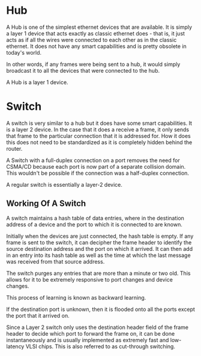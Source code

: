 # Hub

A Hub is one of the simplest ethernet devices that are available. It is simply a layer 1 device that acts exactly as classic ethernet does - that is, it just acts as if all the wires were connected to each other as in the classic ethernet. It does not have any smart capabilities and is pretty obsolete in today's world.

In other words, if any frames were being sent to a hub, it would simply broadcast it to all the devices that were connected to the hub.

A Hub is a layer 1 device.

# Switch

A switch is very similar to a hub but it does have some smart capabilities. It is a layer 2 device. In the case that it does a receive a frame, it only sends that frame to the particular connection that it is addressed for. How it does this does not need to be standardized as it is completely hidden behind the router.

A Switch with a full-duplex connection on a port removes the need for CSMA/CD because each port is now part of a separate collision domain. This wouldn't be possible if the connection was a half-duplex connection.

A regular switch is essentially a layer-2 device.

## Working Of A Switch

A switch maintains a hash table of data entries, where in the destination address of a device and the port to which it is connected to are known. 

Initially when the devices are just connected, the hash table is empty. If any frame is sent to the switch, it can decipher the frame header to identify the source destination address and the port on which it arrived. It can then add in an entry into its hash table as well as the time at which the last message was received from that source address.

The switch purges any entries that are more than a minute or two old. This allows for it to be extremely responsive to port changes and device changes.

This process of learning is known as backward learning.

If the destination port is unknown, then it is flooded onto all the ports except the port that it arrived on.

Since a Layer 2 switch only uses the destination header field of the frame header to decide which port to forward the frame on, it can be done instantaneously and is usually implemented as extremely fast and low-latency VLSI chips. This is also referred to as cut-through switching.

